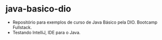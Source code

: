 # java-basico-dio
- Repositório para exemplos de curso de Java Básico pela DIO. Bootcamp Fullstack.
- Testando IntelliJ, IDE para o Java.
